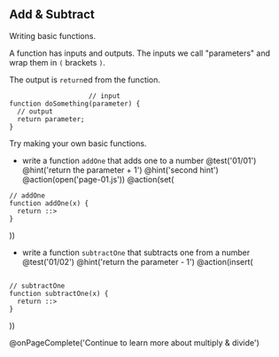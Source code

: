 ## Add & Subtract
Writing basic functions.

A function has inputs and outputs. The inputs we call "parameters" and wrap them in `(` brackets `)`.

The output is `return`ed from the function.

```
                    // input
function doSomething(parameter) {
  // output
  return parameter;
}
```

Try making your own basic functions.

+ write a function `addOne` that adds one to a number
@test('01/01')
@hint('return the parameter + 1')
@hint('second hint')
@action(open('page-01.js'))
@action(set(
```
// addOne
function addOne(x) {
  return ::>
}
```  
))

+ write a function `subtractOne` that subtracts one from a number
@test('01/02')
@hint('return the parameter - 1')
@action(insert(
```

// subtractOne
function subtractOne(x) {
  return ::>
}
```  
))

@onPageComplete('Continue to learn more about multiply & divide')
